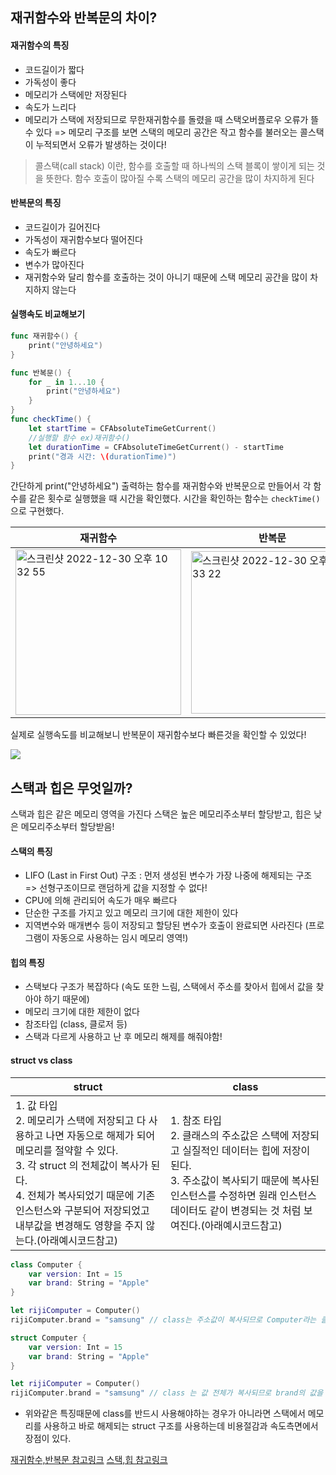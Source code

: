
## 재귀함수와 반복문의 차이?

#### 재귀함수의 특징
- 코드길이가 짧다
- 가독성이 좋다
- 메모리가 스택에만 저장된다
- 속도가 느리다
- 메모리가 스택에 저장되므로 무한재귀함수를 돌렸을 때 스택오버플로우 오류가 뜰 수 있다 => 메모리 구조를 보면 스택의 메모리 공간은 작고 함수를 불러오는 콜스택이 누적되면서 오류가 발생하는 것이다!

> 콜스택(call stack) 이란, 함수를 호출할 때 하나씩의 스택 블록이 쌓이게 되는 것을 뜻한다. 함수 호출이 많아질 수록 스택의 메모리 공간을 많이 차지하게 된다

#### 반복문의 특징 
- 코드길이가 길어진다
- 가독성이 재귀함수보다 떨어진다
- 속도가 빠르다
- 변수가 많아진다
- 재귀함수와 달리 함수를 호출하는 것이 아니기 때문에 스택 메모리 공간을 많이 차지하지 않는다

#### 실행속도 비교해보기

```swift
func 재귀함수() {
    print("안녕하세요")
}

func 반복문() {
    for _ in 1...10 {
        print("안녕하세요")
    }
}
func checkTime() {
    let startTime = CFAbsoluteTimeGetCurrent()
    //실행할 함수 ex)재귀함수()
    let durationTime = CFAbsoluteTimeGetCurrent() - startTime
    print("경과 시간: \(durationTime)")
}
```
간단하게 print("안녕하세요") 출력하는 함수를 재귀함수와 반복문으로 만들어서 각 함수를 같은 횟수로 실행했을 때 시간을 확인했다.
시간을 확인하는 함수는 ```checkTime()```으로 구현했다.

|재귀함수 |반복문  |
| -------- | -------- | 
|<img width="265" alt="스크린샷 2022-12-30 오후 10 32 55" src="https://user-images.githubusercontent.com/114971172/210075917-fdfca6e7-f409-4d42-98f3-15586b2d2e0a.png"> |<img width="260" alt="스크린샷 2022-12-30 오후 10 33 22" src="https://user-images.githubusercontent.com/114971172/210075991-fc38ea7e-62b9-4d24-9947-6bbcc4567a37.png">|

실제로 실행속도를 비교해보니 반복문이 재귀함수보다 빠른것을 확인할 수 있었다!

![](https://i.imgur.com/jaa9Nrb.png)


## 스택과 힙은 무엇일까?
스택과 힙은 같은 메모리 영역을 가진다
스택은 높은 메모리주소부터 할당받고, 힙은 낮은 메모리주소부터 할당받음!


#### 스택의 특징
- LIFO (Last in First Out) 구조 : 먼저 생성된 변수가 가장 나중에 해제되는 구조 => 선형구조이므로 랜덤하게 값을 지정할 수 없다!
- CPU에 의해 관리되어 속도가 매우 빠르다
- 단순한 구조를 가지고 있고 메모리 크기에 대한 제한이 있다
- 지역변수와 매개변수 등이 저장되고 할당된 변수가 호출이 완료되면 사라진다 (프로그램이 자동으로 사용하는 임시 메모리 영역!)

#### 힙의 특징
- 스택보다 구조가 복잡하다 (속도 또한 느림, 스택에서 주소를 찾아서 힙에서 값을 찾아야 하기 때문에)
- 메모리 크기에 대한 제한이 없다
- 참조타입 (class, 클로저 등)
- 스택과 다르게 사용하고 난 후 메모리 해제를 해줘야함!


#### struct vs class 


| struct| class |
| ------| ------|
| 1. 값 타입 </br> 2. 메모리가 스택에 저장되고 다 사용하고 나면 자동으로 해제가 되어 메모리를 절약할 수 있다. </br> 3. 각 struct 의 전체값이 복사가 된다. </br> 4. 전체가 복사되었기 때문에 기존 인스턴스와 구분되어 저장되었고 내부값을 변경해도 영향을 주지 않는다.(아래예시코드참고) |1.  참조 타입 </br> 2. 클래스의 주소값은 스택에 저장되고 실질적인 데이터는 힙에 저장이 된다. </br> 3. 주소값이 복사되기 때문에 복사된 인스턴스를 수정하면 원래 인스턴스 데이터도 같이 변경되는 것 처럼 보여진다.(아래예시코드참고) | 

```swift
class Computer {
    var version: Int = 15
    var brand: String = "Apple"
}

let rijiComputer = Computer()
rijiComputer.brand = "samsung" // class는 주소값이 복사되므로 Computer라는 클래스의 brnad는 var변수 로 인식된다. 그렇기 때문에 변경할 수 있다.

```
```swift
struct Computer {
    var version: Int = 15
    var brand: String = "Apple"
}

let rijiComputer = Computer()
rijiComputer.brand = "samsung" // class 는 값 전체가 복사되므로 brand의 값을 변경할 수 없다. (let rijiComputer 가 Computer()를 받고있기 때문에!)

```

- 위와같은 특징때문에 class를 반드시 사용해야하는 경우가 아니라면 스택에서 메모리를 사용하고 바로 해제되는 struct 구조를 사용하는데 비용절감과 속도측면에서 장점이 있다.


[재귀함수,반복문 참고링크](https://velog.io/@wonhee010/메모리-구조-feat.-재귀-vs-반복문)
[스택,힙 참고링크](https://corykim0829.github.io/swift/Understanding-Swift-Performance/#)
